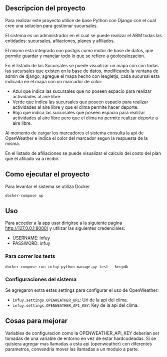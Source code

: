 ## Descripcion del proyecto
Para realizar este proyecto utilice de base Python con Django con el cual cree una solucion para gestionar sucursales.

El sistema es un administrador en el cual se puede realizar el ABM todas las entidades: sucursales, afiiaciones, planes y afiliados.

El mismo esta integrado con postgis como motor de base de datos, que permite guardar y manejar todo lo que se refiere a geolocalozacion.

En el listado de las Sucursales se puede visualizar un mapa con con todas las sucursales que existen en la base de datos, modificando la ventana de admin de django, agregue el mapa hecho con leagletjs, cada sucursal esta indicada en el mapa con un marcador de color:
* Azul que indica las sucursales que no poseen espacio para realizar actividades al aire libre.
* Verde que indica las sucursales que poseen espacio para realizar actividades al aire libre y que el clima permite hacer deporte.
* Rojo que indica las sucursales que poseen espacio para realizar actividades al aire libre pero que el clima no permite realizar deporte a aire libre.

Al momento de cargar los marcadores el sistema consulta la api de OpenWeather e indica el color del marcador segun la respuesta de la misma.

En el listado de afiliaciones se puede visualizar el calculo del costo del plan que el afiliado va a recibir.


## Como ejecutar el proyecto
Para levantar el sistema se utiliza Docker
```
docker-compose up
```


## Uso
Para acceder a la app usar dirigirse a la siguiente pagina
http://127.0.0.1:8000/
y utilizar las siguientes credenciales:
* USERNAME: infuy
* PASSWORD: infuy


### Para correr los tests
```
docker-compose run infuy python manage.py test --keepdb
```


### Configuraciones del sistema
Se agregaron extra estas settings para configurar el uso de OpenWeather:
* `infuy.settings.OPENWEATHER_URL`: Url de la api del clima.
* `infuy.settings.OPENWEATHER_API_KEY`: Key de la api del clima.

## Cosas para mejorar

Variables de configuracion como la OPENWEATHER_API_KEY deberian ser tomadas de una variable de entorno en vez de estar hardcodeadas.
Si se quisiera agregar mas llamadas a esta api (openweather) con diferentes parametros, convendria mover las llamadas a un modulo a parte.
